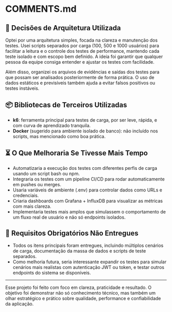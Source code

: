 # COMMENTS.md

## 🧠 Decisões de Arquitetura Utilizada

Optei por uma arquitetura simples, focada na clareza e manutenção dos testes. Usei scripts separados por carga (100, 500 e 1000 usuários) para facilitar a leitura e o controle dos testes de performance, mantendo cada teste isolado e com escopo bem definido. A ideia foi garantir que qualquer pessoa da equipe consiga entender e ajustar os testes com facilidade.

Além disso, organizei os arquivos de evidências e saídas dos testes para que possam ser analisados posteriormente de forma prática. O uso de dados estáticos e previsíveis também ajuda a evitar falsos positivos ou testes instáveis.

## 📦 Bibliotecas de Terceiros Utilizadas

- **k6**: ferramenta principal para testes de carga, por ser leve, rápida, e com curva de aprendizado tranquila.
- **Docker** (sugerido para ambiente isolado de banco): não incluído nos scripts, mas mencionado como boa prática.

## ⏳ O Que Melhoraria Se Tivesse Mais Tempo

- Automatizaria a execução dos testes com diferentes perfis de carga usando um script bash ou npm.
- Integraria os testes com um pipeline CI/CD para rodar automaticamente em pushes ou merges.
- Usaria variáveis de ambiente (.env) para controlar dados como URLs e credenciais.
- Criaria dashboards com Grafana + InfluxDB para visualizar as métricas com mais clareza.
- Implementaria testes mais amplos que simulassem o comportamento de um fluxo real de usuário e não só endpoints isolados.

## 📌 Requisitos Obrigatórios Não Entregues

- Todos os itens principais foram entregues, incluindo múltiplos cenários de carga, documentação da massa de dados e scripts de teste separados.
- Como melhoria futura, seria interessante expandir os testes para simular cenários mais realistas com autenticação JWT ou token, e testar outros endpoints do sistema se disponíveis.

---

Esse projeto foi feito com foco em clareza, praticidade e resultado. O objetivo foi demonstrar não só conhecimento técnico, mas também um olhar estratégico e prático sobre qualidade, performance e confiabilidade da aplicação.